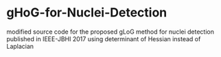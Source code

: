 # gHoG-for-Nuclei-Detection
modified source code for the proposed gLoG method for nuclei detection published in IEEE-JBHI 2017 using determinant of Hessian instead of Laplacian
